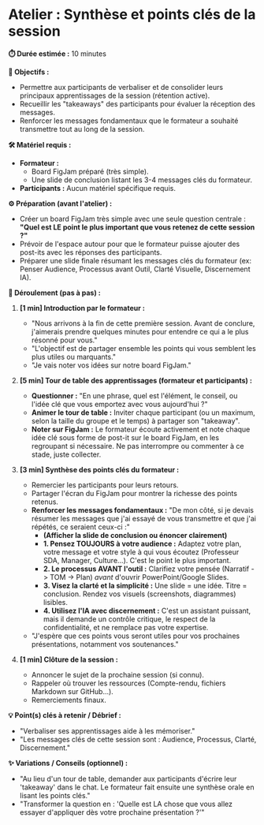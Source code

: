 # Atelier : Synthèse et points clés de la session

**⏱️ Durée estimée :** 10 minutes

**🎯 Objectifs :**
* Permettre aux participants de verbaliser et de consolider leurs principaux apprentissages de la session (rétention active).
* Recueillir les "takeaways" des participants pour évaluer la réception des messages.
* Renforcer les messages fondamentaux que le formateur a souhaité transmettre tout au long de la session.

**🛠️ Matériel requis :**
* **Formateur :**
    * Board FigJam préparé (très simple).
    * Une slide de conclusion listant les 3-4 messages clés du formateur.
* **Participants :** Aucun matériel spécifique requis.

**⚙️ Préparation (avant l'atelier) :**
* Créer un board FigJam très simple avec une seule question centrale : **"Quel est LE point le plus important que vous retenez de cette session ?"**
* Prévoir de l'espace autour pour que le formateur puisse ajouter des post-its avec les réponses des participants.
* Préparer une slide finale résumant les messages clés du formateur (ex: Penser Audience, Processus avant Outil, Clarté Visuelle, Discernement IA).

**🚀 Déroulement (pas à pas) :**

1.  **[1 min] Introduction par le formateur :**
    * "Nous arrivons à la fin de cette première session. Avant de conclure, j'aimerais prendre quelques minutes pour entendre ce qui a le plus résonné pour vous."
    * "L'objectif est de partager ensemble les points qui vous semblent les plus utiles ou marquants."
    * "Je vais noter vos idées sur notre board FigJam."

2.  **[5 min] Tour de table des apprentissages (formateur et participants) :**
    * **Questionner :** "En une phrase, quel est l'élément, le conseil, ou l'idée clé que vous emportez avec vous aujourd'hui ?"
    * **Animer le tour de table :** Inviter chaque participant (ou un maximum, selon la taille du groupe et le temps) à partager son "takeaway".
    * **Noter sur FigJam :** Le formateur écoute activement et note chaque idée clé sous forme de post-it sur le board FigJam, en les regroupant si nécessaire. Ne pas interrompre ou commenter à ce stade, juste collecter.

3.  **[3 min] Synthèse des points clés du formateur :**
    * Remercier les participants pour leurs retours.
    * Partager l'écran du FigJam pour montrer la richesse des points retenus.
    * **Renforcer les messages fondamentaux :** "De mon côté, si je devais résumer les messages que j'ai essayé de vous transmettre et que j'ai répétés, ce seraient ceux-ci :"
        * **(Afficher la slide de conclusion ou énoncer clairement)**
        * **1. Pensez TOUJOURS à votre audience :** Adaptez votre plan, votre message et votre style à qui vous écoutez (Professeur SDA, Manager, Culture...). C'est le point le plus important.
        * **2. Le processus AVANT l'outil :** Clarifiez votre pensée (Narratif -> TOM -> Plan) *avant* d'ouvrir PowerPoint/Google Slides.
        * **3. Visez la clarté et la simplicité :** Une slide = une idée. Titre = conclusion. Rendez vos visuels (screenshots, diagrammes) lisibles.
        * **4. Utilisez l'IA avec discernement :** C'est un assistant puissant, mais il demande un contrôle critique, le respect de la confidentialité, et ne remplace pas votre expertise.
    * "J'espère que ces points vous seront utiles pour vos prochaines présentations, notamment vos soutenances."

4.  **[1 min] Clôture de la session :**
    * Annoncer le sujet de la prochaine session (si connu).
    * Rappeler où trouver les ressources (Compte-rendu, fichiers Markdown sur GitHub...).
    * Remerciements finaux.

**💡 Point(s) clés à retenir / Débrief :**
* "Verbaliser ses apprentissages aide à les mémoriser."
* "Les messages clés de cette session sont : Audience, Processus, Clarté, Discernement."

**✨ Variations / Conseils (optionnel) :**
* "Au lieu d'un tour de table, demander aux participants d'écrire leur 'takeaway' dans le chat. Le formateur fait ensuite une synthèse orale en lisant les points clés."
* "Transformer la question en : 'Quelle est LA chose que vous allez essayer d'appliquer dès votre prochaine présentation ?'"